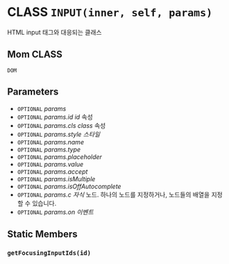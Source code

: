 # CLASS `INPUT(inner, self, params)`
HTML input 태그와 대응되는 클래스

## Mom CLASS
`DOM`

## Parameters
* `OPTIONAL` *params*
* `OPTIONAL` *params.id		id* 속성
* `OPTIONAL` *params.cls		class* 속성
* `OPTIONAL` *params.style	스타일*
* `OPTIONAL` *params.name*
* `OPTIONAL` *params.type*
* `OPTIONAL` *params.placeholder*
* `OPTIONAL` *params.value*
* `OPTIONAL` *params.accept*
* `OPTIONAL` *params.isMultiple*
* `OPTIONAL` *params.isOffAutocomplete*
* `OPTIONAL` *params.c		자식* 노드. 하나의 노드를 지정하거나, 노드들의 배열을 지정할 수 있습니다.
* `OPTIONAL` *params.on		이벤트*

## Static Members

### `getFocusingInputIds(id)`
